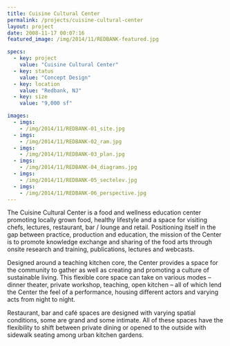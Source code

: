 ```yaml
---
title: Cuisine Cultural Center
permalink: /projects/cuisine-cultural-center
layout: project
date: 2008-11-17 00:07:16
featured_image: /img/2014/11/REDBANK-featured.jpg

specs:
  - key: project
    value: "Cuisine Cultural Center"
  - key: status
    value: "Concept Design"
  - key: location
    value: "Redbank, NJ"
  - key: size
    value: "9,000 sf"

images:
  - imgs: 
    - /img/2014/11/REDBANK-01_site.jpg
  - imgs: 
    - /img/2014/11/REDBANK-02_ram.jpg
  - imgs: 
    - /img/2014/11/REDBANK-03_plan.jpg
  - imgs: 
    - /img/2014/11/REDBANK-04_diagrams.jpg
  - imgs: 
    - /img/2014/11/REDBANK-05_sectelev.jpg
  - imgs: 
    - /img/2014/11/REDBANK-06_perspective.jpg
---
```


The Cuisine Cultural Center is a food and wellness education center promoting locally grown food, healthy lifestyle and a space for visiting chefs, lectures, restaurant, bar / lounge and retail. Positioning itself in the gap between practice, production and education, the mission of the Center is to promote knowledge exchange and sharing of the food arts through onsite research and training, publications, lectures and webcasts.

Designed around a teaching kitchen core, the Center provides a space for the community to gather as well as creating and promoting a culture of sustainable living. This flexible core space can take on various modes – dinner theater, private workshop, teaching, open kitchen – all of which lend the Center the feel of a performance, housing different actors and varying acts from night to night.

Restaurant, bar and café spaces are designed with varying spatial conditions, some are grand and some intimate.  All of these spaces have the flexibility to shift between private dining or opened to the outside with sidewalk seating among urban kitchen gardens.

